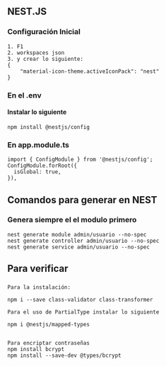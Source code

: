 ## NEST.JS
### Configuración Inicial
```
1. F1
2. workspaces json
3. y crear lo siguiente:
{
    "material-icon-theme.activeIconPack": "nest"
}
```

### En el .env 
#### Instalar lo siguiente
```
npm install @nestjs/config
```
### En app.module.ts
```
import { ConfigModule } from '@nestjs/config';
ConfigModule.forRoot({
  isGlobal: true,
}),
```

## Comandos para generar en NEST
### Genera siempre el el modulo primero
```
nest generate module admin/usuario --no-spec
nest generate controller admin/usuario --no-spec
nest generate service admin/usuario --no-spec
```

## Para verificar
###
```
Para la instalación:

npm i --save class-validator class-transformer

Para el uso de PartialType instalar lo siguiente

npm i @nestjs/mapped-types


Para encriptar contraseñas
npm install bcrypt
npm install --save-dev @types/bcrypt

```
